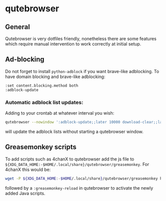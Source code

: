 # qutebrowser

## General

Qutebrowser is very dotfiles friendly, nonetheless there are some features which require manual intervention to work correctly at initial setup.

## Ad-blocking

Do not forget to install `python-adblock` if you want brave-like adblocking. To have domain blocking and brave-like adblocking:
```
:set content.blocking.method both
:adblock-update
```

### Automatic adblock list updates:

Adding to your crontab at whatever interval you wish:
```sh
qutebrowser --nowindow ':adblock-update;;later 10000 download-clear;;later 10500 close'
```
will update the adblock lists without starting a qutebrowser window.

## Greasemonkey scripts

To add scripts such as 4chanX to qutebrowser add the js file to `${XDG_DATA_HOME:-$HOME/.local/share}/qutebrowser/greasemonkey`. For 4chanX this would be:

```sh
wget -P ${XDG_DATA_HOME:-$HOME/.local/share}/qutebrowser/greasemonkey https://www.4chan-x.net/builds/4chan-X.user.js
```
followed by a `:greasemonkey-reload` in qutebrowser to activate the newly added Java scripts.
